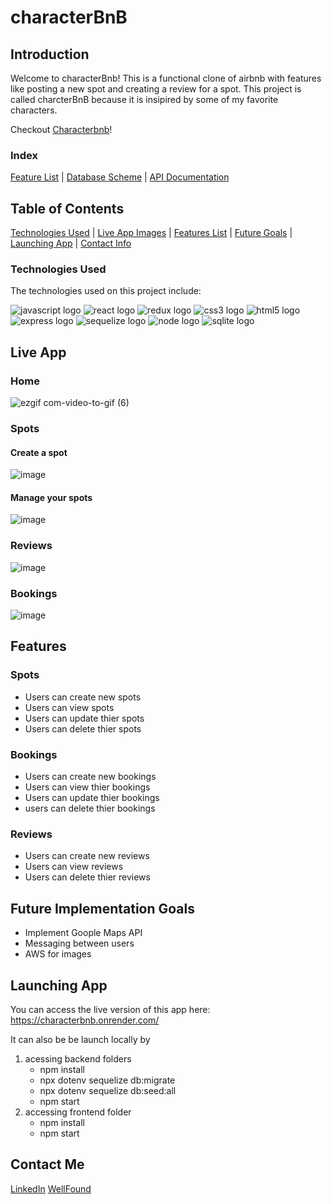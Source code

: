 

# characterBnB

## Introduction

Welcome to characterBnb! This is a functional clone of airbnb with features like posting a new spot and creating a review for a spot. This project is called charcterBnB because it is insipired by some of my favorite characters.

Checkout [Characterbnb](https://github.com/CaSandraSmith/characterBnB/assets/123069069/079ea00b-850c-43b9-92e7-2f8591d1bdac)!

### Index

[Feature List](https://github.com/CaSandraSmith/characterBnB/wiki/Feature-Documentation) |
[Database Scheme](https://github.com/CaSandraSmith/characterBnB/wiki/Database-Schema-Design) |
[API Documentation](https://github.com/CaSandraSmith/characterBnB/wiki/API-Routes-Documentation)

## Table of Contents
[Technologies Used](#technologies-used) | [Live App Images](#live-app) | [Features List](#features) | [Future Goals](#future-implementation-goals)  | [Launching App](#launching-app) | [Contact Info](#contact-me)

### Technologies Used

The technologies used on this project include:

<div>
 <img src="https://img.shields.io/badge/javascript-%23323330.svg?style=for-the-badge&logo=javascript&logoColor=%23F7DF1E" alt="javascript logo" />
 <img src="https://img.shields.io/badge/react-%2320232a.svg?style=for-the-badge&logo=react&logoColor=%2361DAFB" alt="react logo" />
 <img src="https://img.shields.io/badge/redux-%23593d88.svg?style=for-the-badge&logo=redux&logoColor=white" alt="redux logo" />
 <img src="https://img.shields.io/badge/css3-%231572B6.svg?style=for-the-badge&logo=css3&logoColor=white" alt="css3 logo" />
 <img src="https://img.shields.io/badge/html5-%23E34F26.svg?style=for-the-badge&logo=html5&logoColor=white" alt="html5 logo" />
 <img src="https://img.shields.io/badge/express.js-%23404d59.svg?style=for-the-badge&logo=express&logoColor=%2361DAFB" alt="express logo" />
 <img src="https://img.shields.io/badge/Sequelize-52B0E7?style=for-the-badge&logo=Sequelize&logoColor=white" alt="sequelize logo" />
 <img src="https://img.shields.io/badge/node.js-6DA55F?style=for-the-badge&logo=node.js&logoColor=white" alt="node logo" />
 <img src="https://img.shields.io/badge/sqlite-%2307405e.svg?style=for-the-badge&logo=sqlite&logoColor=white" alt="sqlite logo" />
</div>

## Live App

### Home

![ezgif com-video-to-gif (6)](https://github.com/CaSandraSmith/characterBnB/assets/123069069/a77eb0dd-53ce-4052-b926-aff8953fabf0)

### Spots

#### Create a spot

![image](https://github.com/CaSandraSmith/characterBnB/assets/123069069/f5b915d5-2653-437f-b442-7331714e5301)

#### Manage your spots

![image](https://github.com/CaSandraSmith/characterBnB/assets/123069069/263794dd-a893-4839-bfd0-d76414f0bdf3)

### Reviews

![image](https://github.com/CaSandraSmith/characterBnB/assets/123069069/20db1f89-d2a2-4f85-adab-f8d2e8d60d2c)

### Bookings

![image](https://github.com/CaSandraSmith/characterBnB/assets/123069069/4189caae-a18f-4d28-b610-bddcdb247561)

## Features

### Spots

* Users can create new spots
* Users can view spots
* Users can update thier spots
* Users can delete thier spots

### Bookings

* Users can create new bookings
* Users can view thier bookings
* Users can update thier bookings
* users can delete thier bookings
  
### Reviews
* Users can create new reviews
* Users can view reviews
* Users can delete thier reviews

## Future Implementation Goals
* Implement Goople Maps API
* Messaging between users
* AWS for images

## Launching App

You can access the live version of this app here: 
https://characterbnb.onrender.com/

It can also be be launch locally by

1. acessing backend folders
   * npm install
   * npx dotenv sequelize db:migrate
   * npx dotenv sequelize db:seed:all
   * npm start
2. accessing frontend folder
   * npm install
   * npm start

## Contact Me
[LinkedIn](https://www.linkedin.com/in/casandra-smith/)
[WellFound](https://wellfound.com/u/ca-sandra-smith)
